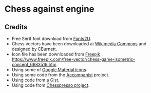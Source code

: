 # Chess against engine

## Credits

* Free Serif font download from [Fonts2U](https://fr.fonts2u.com/download/free-serif.police).
* Chess vectors have been downloaded at [Wikimedia Commons](https://commons.wikimedia.org/wiki/Category:SVG_chess_pieces) and designed by CBurnett.
* Icon file has been downloaded from [Freepik](https://www.freepik.com) : https://www.freepik.com/free-vector/chess-game-isometric-concept_6883519.htm.
* Using some of [Google Material icons](https://fonts.google.com/icons) 
* Using some code from the [Accompanist](https://github.com/google/accompanist) project.
* Using code from [a Gist](https://gist.github.com/vganin/a9a84653a9f48a2d669910fbd48e32d5).
* Using code from [Chesspresso project](https://github.com/BernhardSeybold/Chesspresso).